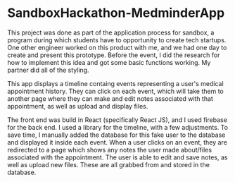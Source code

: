 # SandboxHackathon-MedminderApp
This project was done as part of the application process for sandbox, a program during which students have to opportunity to create tech startups. One other engineer worked on this product with me, and we had one day to create and present this prototype. Before the event, I did the research for how to implement this idea and got some basic functions working. My partner did all of the styling. 

This app displays a timeline containg events representing a user's medical appointment history. They can click on each event, which will take them to another page where they can make and edit notes associated with that appointment, as well as upload and display files.

The front end was build in React (specifically React JS), and I used firebase for the back end. I used a library for the timeline, with a few adjustments. To save time, I manually added the database for this fake user to the database and displayed it inside each event. When a user clicks on an event, they are redirected to a page which shows any notes the user made about/files associated with the appointment. The user is able to edit and save notes, as well as upload new files. These are all grabbed from and stored in the database.  
